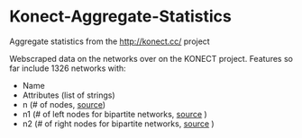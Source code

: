 # Konect-Aggregate-Statistics
Aggregate statistics from the http://konect.cc/ project

Webscraped data on the networks over on the KONECT project. Features so far include 1326 networks with:
* Name
* Attributes (list of strings)
* n (# of nodes, [source](http://konect.cc/statistics/size/))
* n1 (# of left nodes for bipartite networks, [source](http://konect.cc/statistics/size/) )
* n2 (# of right nodes for bipartite networks, [source](http://konect.cc/statistics/size/) )
